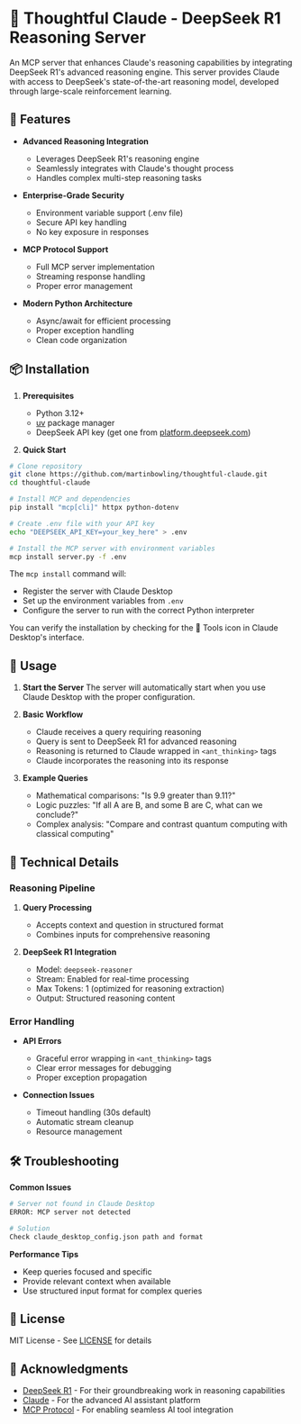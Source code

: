 # 🤔 Thoughtful Claude - DeepSeek R1 Reasoning Server

An MCP server that enhances Claude's reasoning capabilities by integrating DeepSeek R1's advanced reasoning engine. This server provides Claude with access to DeepSeek's state-of-the-art reasoning model, developed through large-scale reinforcement learning.

## 🌟 Features

- **Advanced Reasoning Integration**
  - Leverages DeepSeek R1's reasoning engine
  - Seamlessly integrates with Claude's thought process
  - Handles complex multi-step reasoning tasks
  
- **Enterprise-Grade Security**
  - Environment variable support (.env file)
  - Secure API key handling
  - No key exposure in responses

- **MCP Protocol Support**
  - Full MCP server implementation
  - Streaming response handling
  - Proper error management

- **Modern Python Architecture**
  - Async/await for efficient processing
  - Proper exception handling
  - Clean code organization

## 📦 Installation

1. **Prerequisites**
   - Python 3.12+
   - [uv](https://github.com/astral-sh/uv) package manager
   - DeepSeek API key (get one from [platform.deepseek.com](https://platform.deepseek.com))

2. **Quick Start**
```bash
# Clone repository
git clone https://github.com/martinbowling/thoughtful-claude.git
cd thoughtful-claude

# Install MCP and dependencies
pip install "mcp[cli]" httpx python-dotenv

# Create .env file with your API key
echo "DEEPSEEK_API_KEY=your_key_here" > .env

# Install the MCP server with environment variables
mcp install server.py -f .env
```

The `mcp install` command will:
- Register the server with Claude Desktop
- Set up the environment variables from `.env`
- Configure the server to run with the correct Python interpreter

You can verify the installation by checking for the 🔨 Tools icon in Claude Desktop's interface.

## 🚀 Usage

1. **Start the Server**
The server will automatically start when you use Claude Desktop with the proper configuration.

2. **Basic Workflow**
   - Claude receives a query requiring reasoning
   - Query is sent to DeepSeek R1 for advanced reasoning
   - Reasoning is returned to Claude wrapped in `<ant_thinking>` tags
   - Claude incorporates the reasoning into its response

3. **Example Queries**
   - Mathematical comparisons: "Is 9.9 greater than 9.11?"
   - Logic puzzles: "If all A are B, and some B are C, what can we conclude?"
   - Complex analysis: "Compare and contrast quantum computing with classical computing"

## 🧠 Technical Details

### Reasoning Pipeline
1. **Query Processing**
   - Accepts context and question in structured format
   - Combines inputs for comprehensive reasoning

2. **DeepSeek R1 Integration**
   - Model: `deepseek-reasoner`
   - Stream: Enabled for real-time processing
   - Max Tokens: 1 (optimized for reasoning extraction)
   - Output: Structured reasoning content

### Error Handling
- **API Errors**
  - Graceful error wrapping in `<ant_thinking>` tags
  - Clear error messages for debugging
  - Proper exception propagation

- **Connection Issues**
  - Timeout handling (30s default)
  - Automatic stream cleanup
  - Resource management

## 🛠 Troubleshooting

**Common Issues**
```bash
# Server not found in Claude Desktop
ERROR: MCP server not detected

# Solution
Check claude_desktop_config.json path and format
```

**Performance Tips**
- Keep queries focused and specific
- Provide relevant context when available
- Use structured input format for complex queries

## 📄 License

MIT License - See [LICENSE](LICENSE) for details

## 🙏 Acknowledgments

- [DeepSeek R1](https://github.com/deepseek-ai/DeepSeek-R1) - For their groundbreaking work in reasoning capabilities
- [Claude](https://www.anthropic.com/claude) - For the advanced AI assistant platform
- [MCP Protocol](https://github.com/mcp-lang/mcp) - For enabling seamless AI tool integration
